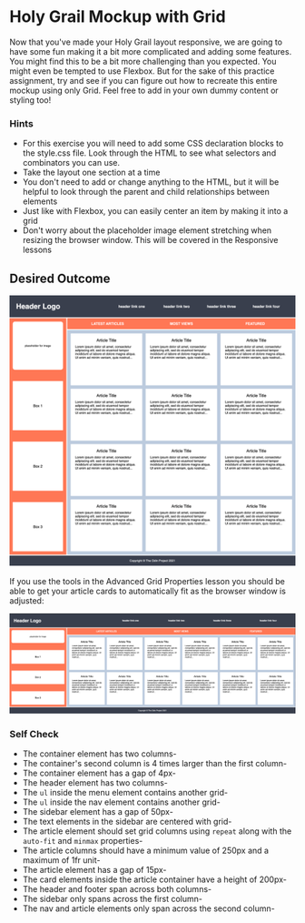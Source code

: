 # Holy Grail Mockup with Grid

Now that you've made your Holy Grail layout responsive, we are going to have some fun making it a bit more complicated and adding some features. You might find this to be a bit more challenging than you expected. You might even be tempted to use Flexbox. But for the sake of this practice assignment, try and see if you can figure out how to recreate this entire mockup using only Grid. Feel free to add in your own dummy content or styling too!

### Hints
- For this exercise you will need to add some CSS declaration blocks to the style.css file. Look through the HTML to see what selectors and combinators you can use.
- Take the layout one section at a time
- You don't need to add or change anything to the HTML, but it will be helpful to look through the parent and child relationships between elements
- Just like with Flexbox, you can easily center an item by making it into a grid
- Don't worry about the placeholder image element stretching when resizing the browser window. This will be covered in the Responsive lessons

## Desired Outcome

![desired outcome](./desired-outcome.png)

If you use the tools in the Advanced Grid Properties lesson you should be able to get your article cards to automatically fit as the browser window is adjusted:

![desired outcome stretched](./desired-outcome-stretched.png)

### Self Check
- The container element has two columns-
- The container's second column is 4 times larger than the first column-
- The container element has a gap of 4px-
- The header element has two columns-
- The `ul` inside the menu element contains another grid-
- The `ul` inside the nav element contains another grid-
- The sidebar element has a gap of 50px-
- The text elements in the sidebar are centered with grid-
- The article element should set grid columns using `repeat` along with the `auto-fit` and `minmax` properties-
- The article columns should have a minimum value of 250px and a maximum of 1fr unit-
- The article element has a gap of 15px-
- The card elements inside the article container have a height of 200px-
- The header and footer span across both columns-
- The sidebar only spans across the first column-
- The nav and article elements only span across the second column-

